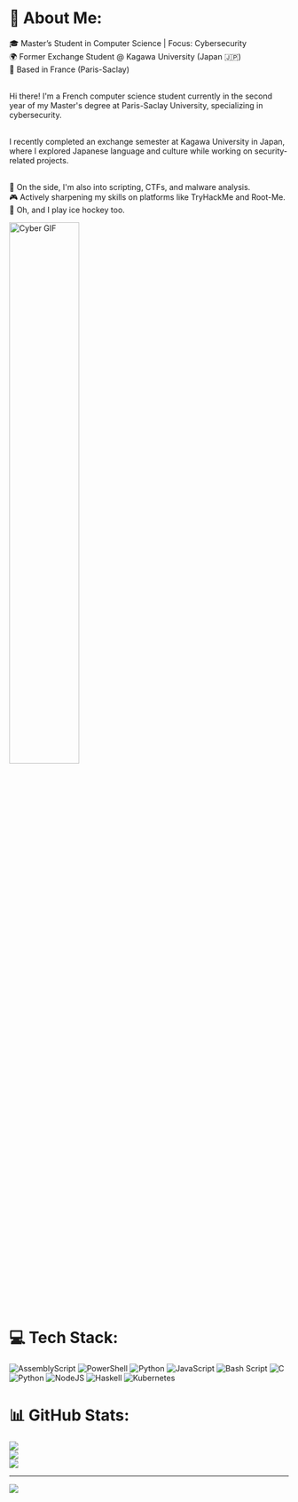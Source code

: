 # 💫 About Me:
🎓 Master’s Student in Computer Science | Focus: Cybersecurity<br>
🌍 Former Exchange Student @ Kagawa University (Japan 🇯🇵)<br>
📍 Based in France (Paris-Saclay)<br><br>

Hi there! I'm a French computer science student currently in the second year of my Master's degree at Paris-Saclay University, specializing in cybersecurity. <br><br>

I recently completed an exchange semester at Kagawa University in Japan, where I explored Japanese language and culture while working on security-related projects.<br><br>

🧪 On the side, I'm also into scripting, CTFs, and malware analysis.<br>
🎮 Actively sharpening my skills on platforms like TryHackMe and Root-Me.<br>
🏒 Oh, and I play ice hockey too.<br>

<p align="left">
  <img src="https://media0.giphy.com/media/v1.Y2lkPTc5MGI3NjExNTg2YmR3dmJ3cXc3c2Y5Zmt6NDcwM3FnZzBzZG4waHhrdDgxcGxvciZlcD12MV9pbnRlcm5hbF9naWZfYnlfaWQmY3Q9Zw/3osxYlSDn290VbV076/giphy.gif" alt="Cyber GIF" width="50%" />
</p>



# 💻 Tech Stack:
![AssemblyScript](https://img.shields.io/badge/assembly%20script-%23000000.svg?style=for-the-badge&logo=assemblyscript&logoColor=white) ![PowerShell](https://img.shields.io/badge/PowerShell-%235391FE.svg?style=for-the-badge&logo=powershell&logoColor=white) ![Python](https://img.shields.io/badge/python-3670A0?style=for-the-badge&logo=python&logoColor=ffdd54) ![JavaScript](https://img.shields.io/badge/javascript-%23323330.svg?style=for-the-badge&logo=javascript&logoColor=%23F7DF1E) ![Bash Script](https://img.shields.io/badge/bash_script-%23121011.svg?style=for-the-badge&logo=gnu-bash&logoColor=white) ![C](https://img.shields.io/badge/c-%2300599C.svg?style=for-the-badge&logo=c&logoColor=white) ![Python](https://img.shields.io/badge/python-3670A0?style=for-the-badge&logo=python&logoColor=ffdd54) ![NodeJS](https://img.shields.io/badge/node.js-6DA55F?style=for-the-badge&logo=node.js&logoColor=white) ![Haskell](https://img.shields.io/badge/Haskell-5e5086?style=for-the-badge&logo=haskell&logoColor=white) ![Kubernetes](https://img.shields.io/badge/kubernetes-%23326ce5.svg?style=for-the-badge&logo=kubernetes&logoColor=white)
# 📊 GitHub Stats:
![](https://github-readme-stats.vercel.app/api?username=artifowl&theme=dark&hide_border=false&include_all_commits=false&count_private=false)<br/>
![](https://nirzak-streak-stats.vercel.app/?user=artifowl&theme=dark&hide_border=false)<br/>
![](https://github-readme-stats.vercel.app/api/top-langs/?username=artifowl&theme=dark&hide_border=false&include_all_commits=false&count_private=false&layout=compact)

---
[![](https://visitcount.itsvg.in/api?id=artifowl&icon=0&color=0)](https://visitcount.itsvg.in)


